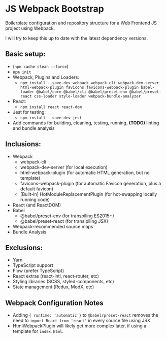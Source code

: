 JS Webpack Bootstrap
====================

Boilerplate configuration and repository structure for a Web Frontend JS project using Webpack.

I will try to keep this up to date with the latest dependency versions.

## Basic setup:

* (`npm cache clean --force`)
* `npm init`
* Webpack, Plugins and Loaders:
	* `npm install --save-dev webpack webpack-cli webpack-dev-server html-webpack-plugin favicons favicons-webpack-plugin babel-loader @babel/core @babel/cli @babel/preset-env @babel/preset-react css-loader style-loader webpack-bundle-analyzer`
* React:
	* `npm install react react-dom`
* Jest for testing:
	* `npm install --save-dev jest`
* Add commands for building, cleaning, testing, running, **(TODO)** linting and bundle analysis

## Inclusions:

* Webpack
	* webpack-cli
	* webpack-dev-server (for local execution)
	* html-webpack-plugin (for automatic HTML generation, but no template)
	* favicons-webpack-plugin (for automatic Favicon generation, plus a default favicon)
	* \[Built-in\] HotModuleReplacementPlugin (for hot-swapping locally running code)
* React (and ReactDOM)
* Babel
	* @babel/preset-env (for transpiling ES2015+)
	* @babel/preset-react (for transipiling JSX)
* Webpack-recommended source maps
* Bundle Analysis

## Exclusions:

* Yarn
* TypeScript support
* Flow (prefer TypeScript)
* React extras (react-intl, react-router, etc)
* Styling libraries (SCSS, styled-components, etc)
* State management (Redux, ModX, etc)

## Webpack Configuration Notes

* Adding `{ runtime: 'automatic'}` to `@babel/preset-react` removes the need to `import React from 'react'` in every source file using JSX.
* HtmlWebpackPlugin will likely get more complex later, if using a template for `index.html`.
